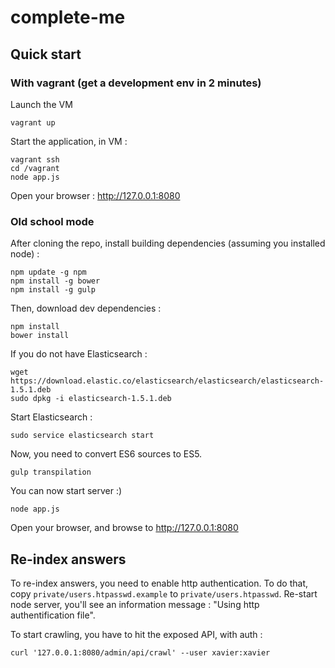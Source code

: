 # complete-me

## Quick start

### With vagrant (get a development env in 2 minutes)

Launch the VM

    vagrant up

Start the application, in VM :

    vagrant ssh
    cd /vagrant
    node app.js

Open your browser : http://127.0.0.1:8080

### Old school mode

After cloning the repo, install building dependencies (assuming you installed node) :

    npm update -g npm
    npm install -g bower
    npm install -g gulp

Then, download dev dependencies :

    npm install
    bower install

If you do not have Elasticsearch :

    wget https://download.elastic.co/elasticsearch/elasticsearch/elasticsearch-1.5.1.deb
    sudo dpkg -i elasticsearch-1.5.1.deb

Start Elasticsearch :
    
    sudo service elasticsearch start    

Now, you need to convert ES6 sources to ES5.

    gulp transpilation

You can now start server :)

    node app.js

Open your browser, and browse to http://127.0.0.1:8080


## Re-index answers

To re-index answers, you need to enable http authentication. To do that, copy `private/users.htpasswd.example` to `private/users.htpasswd`.
Re-start node server, you'll see an information message : "Using http authentification file".

To start crawling, you have to hit the exposed API, with auth :

    curl '127.0.0.1:8080/admin/api/crawl' --user xavier:xavier

